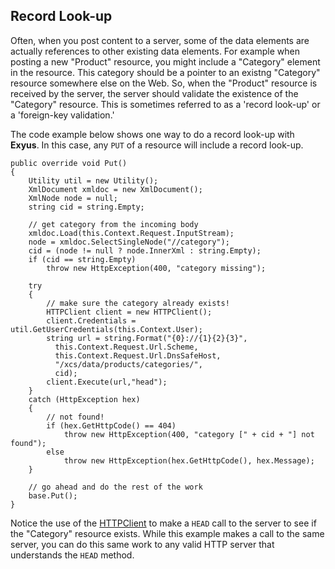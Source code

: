 ## Record Look-up ##

Often, when you post content to a server, some of the data elements are actually references to other existing data elements. For example when posting a new "Product" resource, you might  include a "Category" element in the resource. This category should be a pointer to an existng "Category" resource somewhere else on the Web. So, when the "Product" resource is received by the server, the server should validate the existence of the "Category" resource. This is sometimes referred to as a 'record look-up' or a 'foreign-key validation.'

The code example below shows one way to do a record look-up with **Exyus**. In this case, any `PUT` of a resource will include a record look-up.

```
public override void Put()
{
    Utility util = new Utility();
    XmlDocument xmldoc = new XmlDocument();
    XmlNode node = null;
    string cid = string.Empty;

    // get category from the incoming body
    xmldoc.Load(this.Context.Request.InputStream);
    node = xmldoc.SelectSingleNode("//category");
    cid = (node != null ? node.InnerXml : string.Empty);
    if (cid == string.Empty)
        throw new HttpException(400, "category missing");

    try
    {
        // make sure the category already exists!
        HTTPClient client = new HTTPClient();
        client.Credentials = util.GetUserCredentials(this.Context.User);
        string url = string.Format("{0}://{1}{2}{3}",
          this.Context.Request.Url.Scheme,
          this.Context.Request.Url.DnsSafeHost,
          "/xcs/data/products/categories/",
          cid);
        client.Execute(url,"head");
    }
    catch (HttpException hex)
    {
        // not found!
        if (hex.GetHttpCode() == 404)
            throw new HttpException(400, "category [" + cid + "] not found");
        else
            throw new HttpException(hex.GetHttpCode(), hex.Message);
    }

    // go ahead and do the rest of the work
    base.Put();
}
```

Notice the use of the [HTTPClient](HTTPClient.md) to make a `HEAD` call to the server to see if the "Category" resource exists. While this example makes a call to the same server, you can do this same work to any valid HTTP server that understands the `HEAD` method.